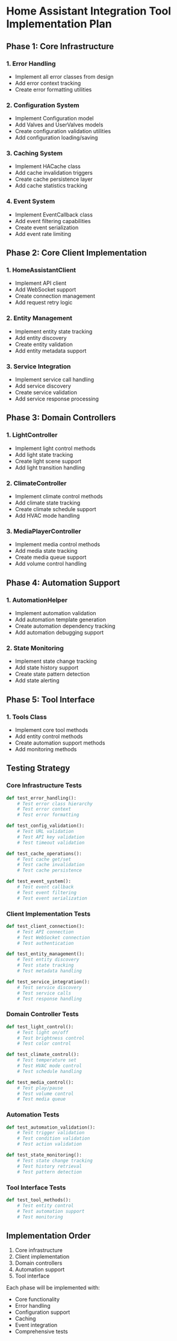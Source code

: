 # Home Assistant Integration Tool Implementation Plan

## Phase 1: Core Infrastructure

### 1. Error Handling
- Implement all error classes from design
- Add error context tracking
- Create error formatting utilities

### 2. Configuration System
- Implement Configuration model
- Add Valves and UserValves models
- Create configuration validation utilities
- Add configuration loading/saving

### 3. Caching System
- Implement HACache class
- Add cache invalidation triggers
- Create cache persistence layer
- Add cache statistics tracking

### 4. Event System
- Implement EventCallback class
- Add event filtering capabilities
- Create event serialization
- Add event rate limiting

## Phase 2: Core Client Implementation

### 1. HomeAssistantClient
- Implement API client
- Add WebSocket support
- Create connection management
- Add request retry logic

### 2. Entity Management
- Implement entity state tracking
- Add entity discovery
- Create entity validation
- Add entity metadata support

### 3. Service Integration
- Implement service call handling
- Add service discovery
- Create service validation
- Add service response processing

## Phase 3: Domain Controllers

### 1. LightController
- Implement light control methods
- Add light state tracking
- Create light scene support
- Add light transition handling

### 2. ClimateController  
- Implement climate control methods
- Add climate state tracking
- Create climate schedule support
- Add HVAC mode handling

### 3. MediaPlayerController
- Implement media control methods
- Add media state tracking
- Create media queue support
- Add volume control handling

## Phase 4: Automation Support

### 1. AutomationHelper
- Implement automation validation
- Add automation template generation
- Create automation dependency tracking
- Add automation debugging support

### 2. State Monitoring
- Implement state change tracking
- Add state history support
- Create state pattern detection
- Add state alerting

## Phase 5: Tool Interface

### 1. Tools Class
- Implement core tool methods
- Add entity control methods
- Create automation support methods
- Add monitoring methods

## Testing Strategy

### Core Infrastructure Tests
```python
def test_error_handling():
    # Test error class hierarchy
    # Test error context
    # Test error formatting

def test_config_validation():
    # Test URL validation
    # Test API key validation  
    # Test timeout validation

def test_cache_operations():
    # Test cache get/set
    # Test cache invalidation
    # Test cache persistence

def test_event_system():
    # Test event callback
    # Test event filtering
    # Test event serialization
```

### Client Implementation Tests  
```python
def test_client_connection():
    # Test API connection
    # Test WebSocket connection
    # Test authentication

def test_entity_management():
    # Test entity discovery
    # Test state tracking
    # Test metadata handling

def test_service_integration():
    # Test service discovery
    # Test service calls
    # Test response handling
```

### Domain Controller Tests
```python  
def test_light_control():
    # Test light on/off
    # Test brightness control
    # Test color control

def test_climate_control():
    # Test temperature set
    # Test HVAC mode control
    # Test schedule handling

def test_media_control():
    # Test play/pause
    # Test volume control
    # Test media queue
```

### Automation Tests
```python
def test_automation_validation():
    # Test trigger validation
    # Test condition validation
    # Test action validation

def test_state_monitoring():
    # Test state change tracking
    # Test history retrieval
    # Test pattern detection
```

### Tool Interface Tests
```python
def test_tool_methods():
    # Test entity control
    # Test automation support
    # Test monitoring
```

## Implementation Order

1. Core infrastructure
2. Client implementation
3. Domain controllers
4. Automation support
5. Tool interface

Each phase will be implemented with:
- Core functionality
- Error handling
- Configuration support
- Caching
- Event integration
- Comprehensive tests
